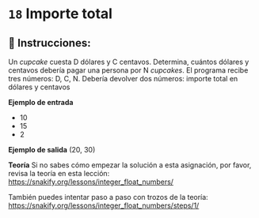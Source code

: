 # `18` Importe total

## 📝 Instrucciones:

Un _cupcake_ cuesta D dólares y C centavos. Determina, cuántos dólares y centavos debería pagar una persona por N _cupcakes_. El programa recibe tres números: D, C, N. Debería devolver dos números: importe total en dólares y centavos

**Ejemplo de entrada**
* 10
* 15
* 2

**Ejemplo de salida**
(20, 30)

**Teoría**
Si no sabes cómo empezar la solución a esta asignación, por favor, revisa la teoría en esta lección:
https://snakify.org/lessons/integer_float_numbers/

También puedes intentar paso a paso con trozos de la teoría:
https://snakify.org/lessons/integer_float_numbers/steps/1/